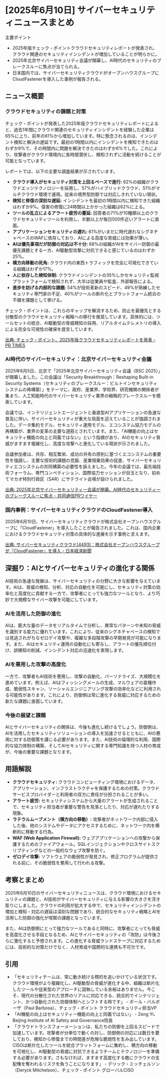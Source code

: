 # [2025年6月10日] サイバーセキュリティニュースまとめ

主要ポイント

*   2025年版チェック・ポイントクラウドセキュリティレポートが発表され、クラウド関連のセキュリティインシデントが増加していることが明らかに。
*   2025年北京サイバーセキュリティ会議が開幕し、AI時代のセキュリティのブレークスルーに焦点が当てられる。
*   日本国内では、サイバーセキュリティクラウドがオープンハウスグループにCloudFastenerを導入した事例が報告される。

## ニュース概要

### クラウドセキュリティの課題と対策

チェック・ポイントが発表した2025年版クラウドセキュリティレポートによると、過去1年間にクラウド関連のセキュリティインシデントを経験した企業は65%に上り、前年の61%から増加しています。特に懸念されるのは、インシデント検知と解決の遅延です。最初の1時間以内にインシデントを検知できたのはわずか9%で、その時間内に問題を解決できたのはわずか6%でした。これにより、攻撃者がクラウド環境内に長時間潜伏し、検知されずに活動を続けることが可能となっています。

レポートでは、以下の主要な調査結果が示されています。

*   **クラウド導入がセキュリティ対策を上回るペースで進行:** 62%の組織がクラウドエッジテクノロジーを採用し、57%がハイブリッドクラウド、51%がマルチクラウド環境で運用。従来の境界型防御では対応しきれていない現状。
*   **検知と修復の深刻な遅延:** インシデントを最初の1時間以内に検知できた組織はわずか9%。侵害の修復に24時間以上かかった組織は62%に上る。
*   **ツールの乱立によるアラート疲労の蔓延:** 回答者の71%が10種類以上のクラウドセキュリティツールを利用し、半数以上が毎日500件近いアラートに直面。
*   **アプリケーションセキュリティの遅れ:** 61%がいまだに時代遅れなシグネチャベースのWAFに依存しており、AIによる高度な脅威には効果が薄い。
*   **AIは優先事項だが防御の対応は不十分:** 68%の組織がAIをサイバー防御の最優先課題とする一方、AI駆動型攻撃に対抗できると感じているのはわずか25%。
*   **横方向移動の死角:** クラウド内の東西トラフィックを完全に可視化できている組織はわずか17%。
*   **人に依存した検知体制:** クラウドインシデントの35%しかセキュリティ監視プラットフォームで検知されず、大半は従業員や監査、外部報告による。
*   **進歩を妨げる内部的な課題:** 54%が技術革新のスピード、49%が熟練したセキュリティ専門家の不足、40%がツールの断片化とプラットフォーム統合の不備を課題として挙げる。

チェック・ポイントは、これらのギャップを解消するため、防止を最優先とする分散型のクラウドセキュリティ戦略への移行を推奨しています。具体的には、ツールセットの統合、AI駆動型の脅威検知の採用、リアルタイムテレメトリの導入による完全な可視性の確保を提言しています。

[出典: チェック・ポイント、2025年版クラウドセキュリティレポートを発表 - PR TIMES](https://prtimes.jp/main/html/rd/p/000000405.000021207.html)

### AI時代のサイバーセキュリティ：北京サイバーセキュリティ会議

2025年6月5日、北京で「2025年北京サイバーセキュリティ会議（BSC 2025）」が開幕しました。この会議は「Security Breakthrough：Reshaping Built-in Security Systems（セキュリティのブレークスルー：ビルトインセキュリティシステムの再構築）」をテーマに、政府、産業界、学術界、研究機関の関係者が集まり、人工知能時代のサイバーセキュリティ業界の戦略的ブレークスルーを模索しています。

会議では、インテリジェントエージェントと垂直型AIアプリケーションの急速な普及に伴い、サイバーセキュリティが重大な局面を迎えていることが強調されました。データ集約モデル、セキュリティ運用モデル、エコシステム協力モデルの再構築が、業界の変革の主要な道筋とされています。また、「AI機能の向上はセキュリティ機能の向上と同義ではない」という指摘があり、AIのセキュリティ脅威がますます複雑化し、高度な攻撃へと進化している現状が示されました。

会議参加者は、共存、相互繁栄、成功の共有の原則に基づくエコシステムの重要性を強調し、主要な技術的課題の克服、産業相乗効果の促進、サイバーセキュリティエコシステムの共同構築の必要性を訴えました。今年の会議では、最先端技術フォーラム、専門コンペティション、国際協力セッションが目玉となり、初めてマカオ特別行政区（SAR）にサテライト会場が設けられました。

[出典: 2025年北京サイバーセキュリティー会議が開幕、AI時代のセキュリティーのブレークスルーに焦点 - 共同通信PRワイヤー](https://kyodonewsprwire.jp/release/202506100249)

### 国内事例：サイバーセキュリティクラウドのCloudFastener導入

2025年6月10日、サイバーセキュリティクラウドが株式会社オープンハウスグループに「CloudFastener」を導入したことが報告されました。これは、国内企業におけるクラウドセキュリティ対策の具体的な進展を示す事例と言えます。

[出典: サイバーセキュリティクラウド[4493]：株式会社オープンハウスグループが『CloudFastener』を導入 - 日本経済新聞](https://www.nikkei.com/nkd/disclosure/tdnr/20250610586000/)

## 深掘り：AIとサイバーセキュリティの進化する関係

AI技術の急速な発展は、サイバーセキュリティの分野に大きな影響を与えています。AIは、脅威の検知、分析、対応の自動化を可能にし、セキュリティ対策の効率化と高度化に貢献する一方で、攻撃者にとっても強力なツールとなり、より巧妙で大規模なサイバー攻撃を可能にしています。

### AIを活用した防御の進化

AIは、膨大な量のデータをリアルタイムで分析し、異常なパターンや未知の脅威を識別する能力に優れています。これにより、従来のシグネチャベースの検知では見逃されがちなゼロデイ攻撃や、複雑な多段階攻撃の早期発見が可能になります。また、AIはセキュリティ運用の自動化にも寄与し、アラートの優先順位付け、誤検知の削減、インシデント対応の迅速化を実現します。

### AIを悪用した攻撃の高度化

一方で、攻撃者もAI技術を悪用し、攻撃の自動化、パーソナライズ、大規模化を進めています。例えば、AIはフィッシングメールの生成、マルウェアの亜種作成、脆弱性スキャン、ソーシャルエンジニアリング攻撃の効率化などに利用される可能性があります。これにより、防御側は常に進化する脅威に対応するための新たな課題に直面しています。

### 今後の展望と課題

AIとサイバーセキュリティの関係は、今後も進化し続けるでしょう。防御側は、AIを活用したセキュリティソリューションの導入を加速させるとともに、AIの悪用に対する防御策を講じる必要があります。また、AI技術の倫理的な利用、国際的な協力体制の構築、そしてAIセキュリティに関する専門知識を持つ人材の育成が、今後の重要な課題となります。

## 用語解説

*   **クラウドセキュリティ:** クラウドコンピューティング環境におけるデータ、アプリケーション、インフラストラクチャを保護するための対策。クラウドサービスプロバイダーと利用者の双方に責任が分担されることが多い。
*   **アラート疲労:** セキュリティシステムから大量のアラートが生成されることで、セキュリティ担当者が重要な警告を見落としたり、対応が遅れたりする現象。
*   **ラテラルムーブメント（横方向の移動）:** 攻撃者がネットワーク内部に侵入した後、他のシステムやデータにアクセスするために、ネットワーク内を横断的に移動する行為。
*   **WAF (Web Application Firewall):** ウェブアプリケーションへの攻撃から保護するためのファイアウォール。SQLインジェクションやクロスサイトスクリプティングなどの一般的なウェブ攻撃を防ぐ。
*   **ゼロデイ攻撃:** ソフトウェアの脆弱性が発見され、修正プログラムが提供される前に、その脆弱性を悪用して行われる攻撃。

## 考察とまとめ

2025年6月10日のサイバーセキュリティニュースは、クラウド環境におけるセキュリティの課題と、AI技術がサイバーセキュリティに与える影響の大きさを浮き彫りにしました。クラウドの利用が拡大する中で、セキュリティインシデントの増加と検知・対応の遅延は深刻な問題であり、統合的なセキュリティ戦略とAIを活用した防御の強化が喫緊の課題となっています。

また、AIは防御側にとって強力なツールであると同時に、攻撃者にとっても脅威を高度化させる手段となるため、AIとサイバーセキュリティの「攻防」は今後さらに激化すると予想されます。この進化する脅威ランドスケープに対応するためには、技術的な対策だけでなく、人材育成や国際的な連携も不可欠です。

## 引用

*   「セキュリティチームは、常に動き続ける標的を追いかけている状況です。クラウド環境がより複雑化し、AI駆動型の脅威が進化する中、組織は断片化したツールや従来型のアプローチに固執している余裕はありません。今こそ、現代の分散化された世界のリアルに対応できる、統合的でインテリジェント、かつ自動化された防御体制へとシフトする時です」 - ポール・バルボーザ（Paul Barbosa）、チェック・ポイント クラウドセキュリティ担当VP
*   「AI機能の向上はセキュリティー機能の向上と同義ではない」 - Zeng Yi、Beijing Institute of AI Safety and Governance院長
*   「クラウドトランスフォーメーションは、私たちの防御を上回るスピードで加速しています。攻撃者が分単位で動くの対し、防御側の対応には数日を要しており、検知から修復までの時間差が危険な脆弱性を生み出しています。CISOは断片化したツールを統合プラットフォームに集約し、横方向の移動を可視化し、AI駆動型の脅威に対抗できるようチームとテクノロジーを準備する必要があります。さもなければ、ますます高度化する敵にクラウドの支配権を奪われるリスクを負うことになります」 - デリック・ミッチェルソン（Deryck Mitchelson）、チェック・ポイント グローバルCISO


